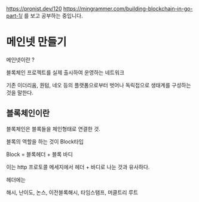https://pronist.dev/120
https://mingrammer.com/building-blockchain-in-go-part-1/
 를 보고 공부하는 중입니다.


# 메인넷 만들기

메인넷이란 ?

블록체인 프로젝트를 실제 출시하여 운영하는 네트워크

기존 이더리움, 퀀텀, 네오 등의 플랫폼으로부터 벗어나 독릭접으로 생태계를 구성하는 것을 말한다.


## 블록체인이란 

블록체인은 블록들을 체인형태로 연결한 것.

블록의 역할을 하는 것이 Block타입

Block = 블록헤더 + 블록 바디

이는 http 프로토콜 메세지에서 헤더 + 바디로 나눈 것과 유사하다.


헤더에는

해시, 난이도, 논스, 이전블록해시, 타임스탬프, 머클트리 루트

